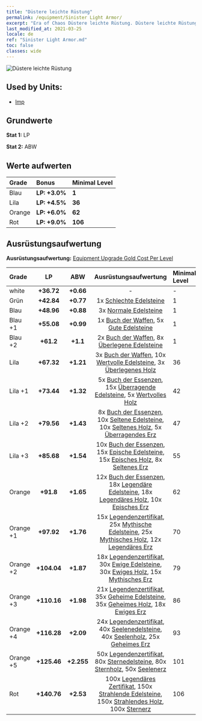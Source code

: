 ```yaml
---
title: "Düstere leichte Rüstung"
permalink: /equipment/Sinister Light Armor/
excerpt: "Era of Chaos Düstere leichte Rüstung. Düstere leichte Rüstung"
last_modified_at: 2021-03-25
locale: de
ref: "Sinister Light Armor.md"
toc: false
classes: wide
---
```


  ![Düstere leichte Rüstung](/images/e/e_5014.png)

## Used by Units:

* [Imp](/de/units/Imp/) 


## Grundwerte
 **Stat 1:** LP

 **Stat 2:** ABW

## Werte aufwerten

  |     Grade    |   Bonus | Minimal Level | 
  |:-------------|:--------|:--------------| 
  | Blau | **LP: +3.0%** | **1** | 
  | Lila | **LP: +4.5%** | **36** | 
  | Orange | **LP: +6.0%** | **62** | 
  | Rot | **LP: +9.0%** | **106** | 


## Ausrüstungsaufwertung
 **Ausrüstungsaufwertung:** [Equipment Upgrade Gold Cost Per Level](/equipment/EquipmentUpgradeCostPerLevel/) 

  |          Grade      | LP | ABW | Ausrüstungsaufwertung | Minimal Level |
  |:--------------------|:---------:|:---------:|:----------------:|:--------------|
  | white | **+36.72** | **+0.66** | - | - |
  | Grün | **+42.84** | **+0.77** | 1x [Schlechte Edelsteine](/de/Items/mat_4/) | 1 |
  | Blau | **+48.96** | **+0.88** | 3x [Normale Edelsteine](/de/Items/mat_10/) | 1 |
  | Blau +1 | **+55.08** | **+0.99** | 1x [Buch der Waffen](/de/Items/mat_18/), 5x [Gute Edelsteine](/de/Items/mat_16/) | 1 |
  | Blau +2 | **+61.2** | **+1.1** | 2x [Buch der Waffen](/de/Items/mat_25/), 8x [Überlegene Edelsteine](/de/Items/mat_23/) | 1 |
  | Lila | **+67.32** | **+1.21** | 3x [Buch der Waffen](/de/Items/mat_32/), 10x [Wertvolle Edelsteine](/de/Items/mat_30/), 3x [Überlegenes Holz](/de/Items/mat_20/) | 36 |
  | Lila +1 | **+73.44** | **+1.32** | 5x [Buch der Essenzen](/de/Items/mat_39/), 15x [Überragende Edelsteine](/de/Items/mat_37/), 5x [Wertvolles Holz](/de/Items/mat_27/) | 42 |
  | Lila +2 | **+79.56** | **+1.43** | 8x [Buch der Essenzen](/de/Items/mat_46/), 10x [Seltene Edelsteine](/de/Items/mat_44/), 10x [Seltenes Holz](/de/Items/mat_41/), 5x [Überragendes Erz](/de/Items/mat_33/) | 47 |
  | Lila +3 | **+85.68** | **+1.54** | 10x [Buch der Essenzen](/de/Items/mat_53/), 15x [Epische Edelsteine](/de/Items/mat_51/), 15x [Episches Holz](/de/Items/mat_48/), 8x [Seltenes Erz](/de/Items/mat_40/) | 55 |
  | Orange | **+91.8** | **+1.65** | 12x [Buch der Essenzen](/de/Items/mat_60/), 18x [Legendäre Edelsteine](/de/Items/mat_58/), 18x [Legendäres Holz](/de/Items/mat_55/), 10x [Episches Erz](/de/Items/mat_47/) | 62 |
  | Orange +1 | **+97.92** | **+1.76** | 15x [Legendenzertifikat](/de/Items/mat_67/), 25x [Mythische Edelsteine](/de/Items/mat_65/), 25x [Mythisches Holz](/de/Items/mat_62/), 12x [Legendäres Erz](/de/Items/mat_54/) | 70 |
  | Orange +2 | **+104.04** | **+1.87** | 18x [Legendenzertifikat](/de/Items/mat_74/), 30x [Ewige Edelsteine](/de/Items/mat_72/), 30x [Ewiges Holz](/de/Items/mat_69/), 15x [Mythisches Erz](/de/Items/mat_61/) | 79 |
  | Orange +3 | **+110.16** | **+1.98** | 21x [Legendenzertifikat](/de/Items/mat_81/), 35x [Geheime Edelsteine](/de/Items/mat_79/), 35x [Geheimes Holz](/de/Items/mat_76/), 18x [Ewiges Erz](/de/Items/mat_68/) | 86 |
  | Orange +4 | **+116.28** | **+2.09** | 24x [Legendenzertifikat](/de/Items/mat_88/), 40x [Seelenedelsteine](/de/Items/mat_86/), 40x [Seelenholz](/de/Items/mat_83/), 25x [Geheimes Erz](/de/Items/mat_75/) | 93 |
  | Orange +5 | **+125.46** | **+2.255** | 50x [Legendenzertifikat](/de/Items/mat_95/), 80x [Sternedelsteine](/de/Items/mat_93/), 80x [Sternholz](/de/Items/mat_90/), 50x [Seelenerz](/de/Items/mat_82/) | 101 |
  | Rot | **+140.76** | **+2.53** | 100x [Legendäres Zertifikat](/de/Items/mat_102/), 150x [Strahlende Edelsteine](/de/Items/mat_100/), 150x [Strahlendes Holz](/de/Items/mat_97/), 100x [Sternerz](/de/Items/mat_89/) | 106 |


